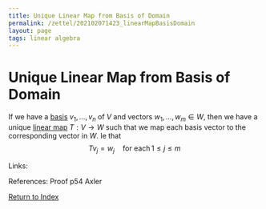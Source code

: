 ```yaml
---
title: Unique Linear Map from Basis of Domain
permalink: /zettel/202102071423_linearMapBasisDomain
layout: page
tags: linear algebra
---
```

# Unique Linear Map from Basis of Domain

If we have a [basis](202102062154_basisDefinition) $v_1, \ldots, v_n$ of $V$ and vectors $w_1, \ldots, w_m \in W$, then we have a
unique [linear map](202102071416_linearMapDefinition) $T : V \rightarrow W$ such that we map each basis vector to 
the corresponding vector in $W$. Ie that
$$
T v_j = w_j \quad \textrm{for each} \, 1 \leq j \leq m
$$

Links: 

References: Proof p54 Axler

[Return to Index](index)